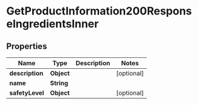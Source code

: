 

# GetProductInformation200ResponseIngredientsInner


## Properties

| Name | Type | Description | Notes |
|------------ | ------------- | ------------- | -------------|
|**description** | **Object** |  |  [optional] |
|**name** | **String** |  |  |
|**safetyLevel** | **Object** |  |  [optional] |



